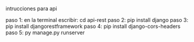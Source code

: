 intrucciones para api

paso 1: en la terminal escribir: cd api-rest
paso 2: pip install django
paso 3: pip install djangorestframework
paso 4: pip install django-cors-headers
paso 5: py manage.py runserver
